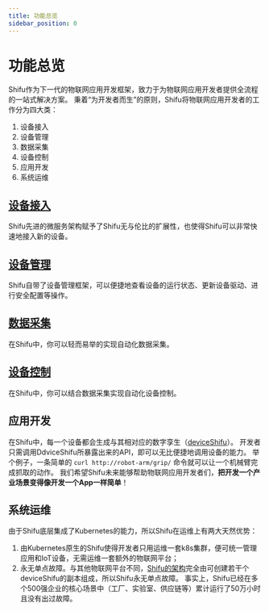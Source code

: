 ```yaml
---
title: 功能总览
sidebar_position: 0
---
```


# 功能总览
Shifu作为下一代的物联网应用开发框架，致力于为物联网应用开发者提供全流程的一站式解决方案。
秉着“为开发者而生”的原则，Shifu将物联网应用开发者的工作分为四大类：

1. 设备接入
2. 设备管理
3. 数据采集
4. 设备控制
5. 应用开发
6. 系统运维

## [设备接入](device-connection.md)
Shifu先进的微服务架构赋予了Shifu无与伦比的扩展性，也使得Shifu可以非常快速地接入新的设备。

## [设备管理](device-management.md)
Shifu自带了设备管理框架，可以便捷地查看设备的运行状态、更新设备驱动、进行安全配置等操作。

## [数据采集](device-data-collection.md)
在Shifu中，你可以轻而易举的实现自动化数据采集。

## [设备控制](device-control.md)
在Shifu中，你可以结合数据采集实现自动化设备控制。

## 应用开发
在Shifu中，每一个设备都会生成与其相对应的数字孪生（[deviceShifu](https://github.com/Edgenesis/shifu/blob/main/docs/design/design-deviceShifu-zh.md)）。
开发者只需调用DdviceShifu所暴露出来的API，即可以无比便捷地调用设备的能力。
举个例子，一条简单的 `curl http://robot-arm/grip/` 命令就可以让一个机械臂完成抓取的动作。
我们希望Shifu未来能够帮助物联网应用开发者们，**把开发一个产业场景变得像开发一个App一样简单**！

## 系统运维
由于Shifu底层集成了Kubernetes的能力，所以Shifu在运维上有两大天然优势：
1. 由Kubernetes原生的Shifu使得开发者只用运维一套k8s集群，便可统一管理应用和IoT设备，无需运维一套额外的物联网平台；
2. 永无单点故障。与其他物联网平台不同，[Shifu的架构](shifu-architecture/architecture.md)完全由可创建若干个deviceShifu的副本组成，所以Shifu永无单点故障。
事实上，Shifu已经在多个500强企业的核心场景中（工厂、实验室、供应链等）累计运行了50万小时且没有出过故障。
